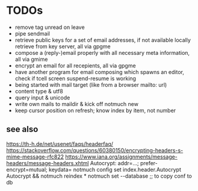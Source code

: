 TODOs
==

- remove tag unread on leave
- pipe sendmail
- retrieve public keys for a set of email addresses, if not available locally retrieve from key server, all via gpgme
- compose a (reply-)email properly with all necessary meta information, all via gmime
- encrypt an email for all recepients, all via gpgme
- have another program for email composing which spawns an editor, check if tcell screen suspend-resume is working
- being started with mail target (like from a browser mailto: url)
- content type & utf8
- query input & unicode
- write own mails to maildir & kick off notmuch new
- keep cursor position on refresh; know index by item, not number

see also
--

https://th-h.de/net/usenet/faqs/headerfaq/
https://stackoverflow.com/questions/60380150/encrypting-headers-s-mime-message-rfc822
https://www.iana.org/assignments/message-headers/message-headers.xhtml
Autocrypt: addr=...; prefer-encrypt=mutual; keydata=
notmuch config set index.header.Autocrypt Autocrypt && notmuch reindex \*
notmuch set --database ;; to copy conf to db

